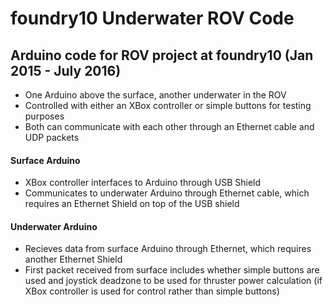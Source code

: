# foundry10 Underwater ROV Code
## Arduino code for ROV project at foundry10 (Jan 2015 - July 2016)
* One Arduino above the surface, another underwater in the ROV  
* Controlled with either an XBox controller or simple buttons for testing purposes
* Both can communicate with each other through an Ethernet cable and UDP packets

#### Surface Arduino
* XBox controller interfaces to Arduino through USB Shield
* Communicates to underwater Arduino through Ethernet cable, which requires an Ethernet Shield on top of the USB shield

#### Underwater Arduino
* Recieves data from surface Arduino through Ethernet, which requires another Ethernet Shield
* First packet received from surface includes whether simple buttons are used and joystick deadzone to be used for thruster power calculation (if XBox controller is used for control rather than simple buttons)
